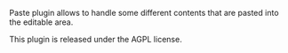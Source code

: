 Paste plugin allows to handle some different contents that are pasted into the editable area.

This plugin is released under the AGPL license.
